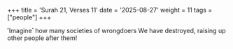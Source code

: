 +++
title = 'Surah 21, Verses 11'
date = '2025-08-27'
weight = 11
tags = ["people"]
+++

˹Imagine˺ how many societies of wrongdoers We have destroyed, raising up other people after them!